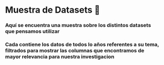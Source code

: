 # Muestra de Datasets 📂

### Aquí se encuentra una muestra sobre los distintos datasets que pensamos utilizar

### Cada contiene los datos de todos lo años referentes a su tema, filtrados para mostrar las columnas que encontramos de mayor relevancia para nuestra investigacion